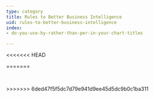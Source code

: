 ```yaml
---
type: category
title: Rules to Better Business Intelligence
uid: rules-to-better-business-intelligence
index:
- do-you-use-by-rather-than-per-in-your-chart-titles

---
```

<<<<<<< HEAD

=======
<p>​​​​​<br></p>
>>>>>>> 6ded47f5f5dc7d79e941d9ee45d5dc9b0c1ba311


